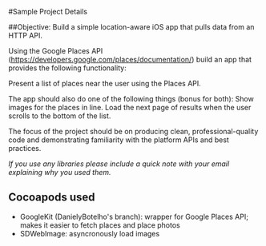 #Sample Project Details

##Objective: Build a simple location-aware iOS app that pulls data from an HTTP API.
 
Using the Google Places API (https://developers.google.com/places/documentation/) build an app that provides the following functionality:
 
Present a list of places near the user using the Places API.

The app should also do one of the following things (bonus for both):
Show images for the places in line.
Load the next page of results when the user scrolls to the bottom of the list. 
 
The focus of the project should be on producing clean, professional-quality code and demonstrating familiarity with the platform APIs and best practices.

*If you use any libraries please include a quick note with your email explaining why you used them.* 

## Cocoapods used

* GoogleKit (DanielyBotelho's branch): wrapper for Google Places API; makes it easier to fetch places and place photos 
* SDWebImage: asyncronously load images
